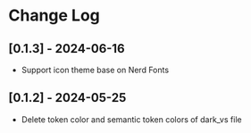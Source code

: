 # Change Log
## [0.1.3] - 2024-06-16

- Support icon theme base on Nerd Fonts

## [0.1.2] - 2024-05-25

- Delete token color and semantic token colors of dark_vs file
